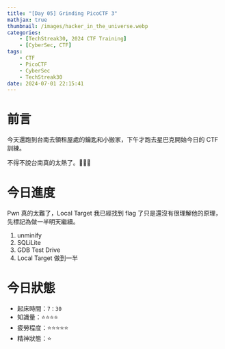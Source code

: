 ```yaml
---
title: "[Day 05] Grinding PicoCTF 3"
mathjax: true
thumbnail: /images/hacker_in_the_universe.webp
categories:
    - [TechStreak30, 2024 CTF Training]
    - [CyberSec, CTF]
tags:
    - CTF
    - PicoCTF
    - CyberSec
    - TechStreak30
date: 2024-07-01 22:15:41
---
```


# 前言

今天還跑到台南去領租屋處的鑰匙和小搬家，下午才跑去星巴克開始今日的 CTF 訓練。

不得不說台南真的太熱了。🥲🥲🥲

# 今日進度

Pwn 真的太難了，Local Target 我已經找到 flag 了只是還沒有很理解他的原理，先標記為做一半明天繼續。

1. unminify
2. SQLiLite
3. GDB Test Drive
4. Local Target 做到一半

# 今日狀態

-   起床時間：`7：30`
-   知識量：⭐⭐⭐⭐
-   疲勞程度：⭐⭐⭐⭐⭐
-   精神狀態：⭐
